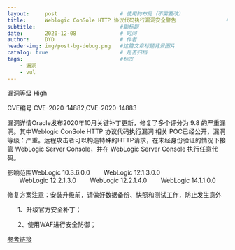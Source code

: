 ```yaml
---
layout:     post   				    # 使用的布局（不需要改）
title:      Weblogic ConSole HTTP 协议代码执行漏洞安全警告                # 标题
subtitle:                           #副标题
date:       2020-12-08 				# 时间
author:     DYD 				    # 作者
header-img: img/post-bg-debug.png 	#这篇文章标题背景图片
catalog: true 						# 是否归档
tags:								#标签
    - 漏洞
    - vul
---
```


漏洞等级 High

CVE编号 CVE-2020-14882,CVE-2020-14883

漏洞详情Oracle发布2020年10月关键补丁更新，修复了多个评分为 9.8 的严重漏洞。其中Weblogic ConSole HTTP 协议代码执行漏洞 相关 POC已经公开，漏洞等级：严重。远程攻击者可以构造特殊的HTTP请求，在未经身份验证的情况下接管 WebLogic Server Console，并在 WebLogic Server Console 执行任意代码。

影响范围WebLogic 10.3.6.0.0
       WebLogic 12.1.3.0.0
       WebLogic 12.2.1.3.0
       WebLogic 12.2.1.4.0
       WebLogic 14.1.1.0.0

修复方案注意：安装升级前，请做好数据备份、快照和测试工作，防止发生意外

      1、升级官方安全补丁；

      2、使用WAF进行安全防御；

[参考链接](https://www.oracle.com/security-alerts/cpuoct2020traditional.html)

